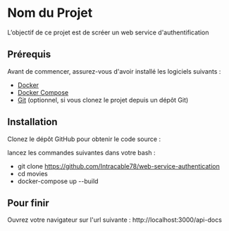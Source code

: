 # Nom du Projet

L’objectif de ce projet est de scréer un web service d'authentification

## Prérequis

Avant de commencer, assurez-vous d'avoir installé les logiciels suivants :

- [Docker](https://www.docker.com/get-started)
- [Docker Compose](https://docs.docker.com/compose/install/)
- [Git](https://git-scm.com/downloads) (optionnel, si vous clonez le projet depuis un dépôt Git)

## Installation

Clonez le dépôt GitHub pour obtenir le code source :

lancez les commandes suivantes dans votre bash :

- git clone https://github.com/Intracable78/web-service-authentication
- cd movies
- docker-compose up --build

## Pour finir

Ouvrez votre navigateur sur l'url suivante : http://localhost:3000/api-docs
